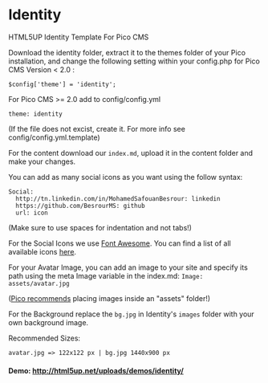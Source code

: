 # Identity
HTML5UP Identity Template For Pico CMS

Download the identity folder, extract it to the themes folder of your Pico installation, and change the following setting within your config.php for Pico CMS Version < 2.0 :

`$config['theme'] = 'identity';`

For Pico CMS >= 2.0 add to config/config.yml

`theme: identity`

(If the file does not excist, create it. For more info see config/config.yml.template)

For the content download our `index.md`, upload it in the content folder and make your changes.

You can add as many social icons as you want using the follow syntax:

```
Social:
  http://tn.linkedin.com/in/MohamedSafouanBesrour: linkedin
  https://github.com/BesrourMS: github
  url: icon
```

(Make sure to use spaces for indentation and not tabs!)

For the Social Icons we use [Font Awesome](https://fortawesome.github.io/Font-Awesome/).  You can find a list of all available icons [here](https://fortawesome.github.io/Font-Awesome/icons/).

For your Avatar Image, you can add an image to your site and specify its path using the meta Image variable in the index.md:
`Image: assets/avatar.jpg`

([Pico recommends](http://picocms.org/docs/#creating-content) placing images inside an "assets" folder!)

For the Background replace the `bg.jpg` in Identity's `images` folder with your own background image.

Recommended Sizes:

`avatar.jpg => 122x122 px | bg.jpg 1440x900 px`

#### Demo: http://html5up.net/uploads/demos/identity/

